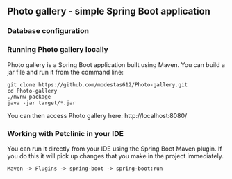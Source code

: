 ##  Photo gallery - simple Spring Boot application

### Database configuration

### Running Photo gallery locally

Photo gallery is a Spring Boot application built using Maven. You can build a jar file and run it from the command line:
```
git clone https://github.com/modestas612/Photo-gallery.git
cd Photo-gallery
./mvnw package
java -jar target/*.jar
```
You can then access Photo gallery here: http://localhost:8080/

### Working with Petclinic in your IDE

You can run it directly from your IDE using the Spring Boot Maven plugin. If you do this it will pick up changes that you make in the project immediately.
```
Maven -> Plugins -> spring-boot -> spring-boot:run
```
